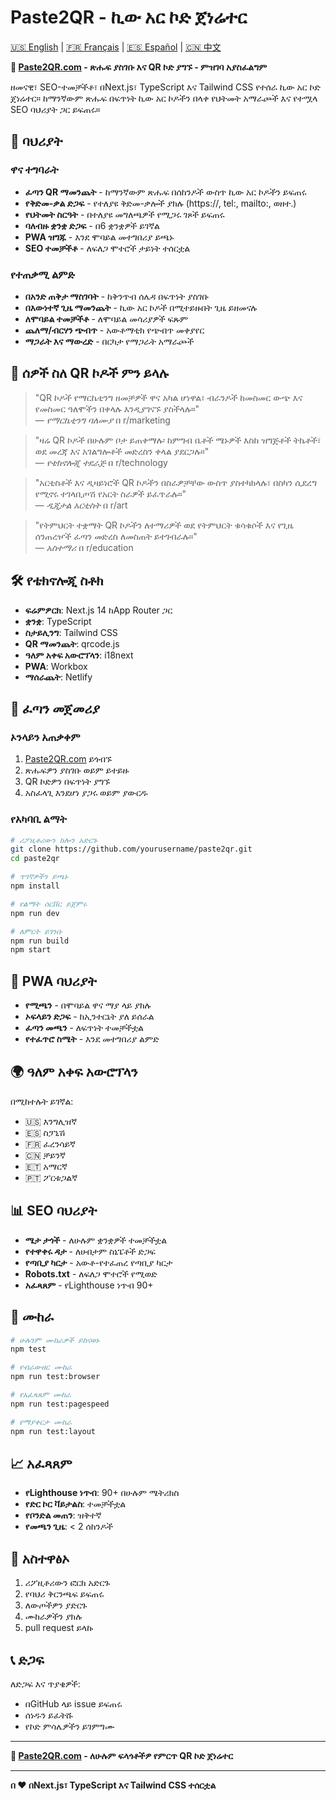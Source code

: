 # Paste2QR - ኪው አር ኮድ ጀነሬተር

[🇺🇸 English](README_EN.md) | [🇫🇷 Français](README_FR.md) | [🇪🇸 Español](README_ES.md) | [🇨🇳 中文](README_ZH.md)

**🔗 [Paste2QR.com](https://paste2qr.com) - ጽሑፍ ያስገቡ እና QR ኮድ ያግኙ - ምዝገባ አያስፈልግም**

ዘመናዊ፣ SEO-ተመቻችቶ፣ በNext.js፣ TypeScript እና Tailwind CSS የተሰራ ኪው አር ኮድ ጀነሬተር። ከማንኛውም ጽሑፍ በፍጥነት ኪው አር ኮዶችን በላቀ የህትመት አማራጮች እና የተሟላ SEO ባህሪያት ጋር ይፍጠሩ።

## 🚀 ባህሪያት

### ዋና ተግባራት

-   **ፈጣን QR ማመንጨት** - ከማንኛውም ጽሑፍ በሰከንዶች ውስጥ ኪው አር ኮዶችን ይፍጠሩ
-   **የቅድመ-ቃል ድጋፍ** - የተለያዩ ቅድመ-ቃሎች ያክሉ (https://, tel:, mailto:, ወዘተ.)
-   **የህትመት ስርዓት** - በተለያዩ መግለጫዎች የሚጋሩ ገጾች ይፍጠሩ
-   **ባለብዙ ቋንቋ ድጋፍ** - በ6 ቋንቋዎች ይገኛል
-   **PWA ዝግጁ** - እንደ ሞባይል መተግበሪያ ይጫኑ
-   **SEO ተመቻችቶ** - ለፍለጋ ሞተሮች ታይነት ተሰርቷል

### የተጠቃሚ ልምድ

-   **በአንድ ጠቅታ ማስገባት** - ከቅንጥብ ሰሌዳ በፍጥነት ያስገቡ
-   **በእውነተኛ ጊዜ ማመንጨት** - ኪው አር ኮዶች በሚተይዙበት ጊዜ ይዘመናሉ
-   **ለሞባይል ተመቻችቶ** - ለሞባይል መሳሪያዎች ፍጹም
-   **ጨለማ/ብርሃን ጭብጥ** - አውቶማቲክ የጭብጥ መቀያየር
-   **ማጋራት እና ማውረድ** - በርካታ የማጋራት አማራጮች

## 💬 ሰዎች ስለ QR ኮዶች ምን ይላሉ

> "QR ኮዶች የማርኬቲንግ ዘመቻዎች ዋና አካል ሆነዋል፣ ብራንዶች ከመስመር ውጭ እና የመስመር ዓለሞችን በቀላሉ እንዲያገናኙ ያስችላሉ።"  
> — _የማርኬቲንግ ባለሙያ_ በ r/marketing

> "ዛሬ QR ኮዶች በሁሉም ቦታ ይጠቀማሉ፡ ከምግብ ቤቶች ሜኑዎች እስከ ዝግጅቶች ትኬቶች፣ ወደ መረጃ እና አገልግሎቶች መድረስን ቀላል ያደርጋሉ።"  
> — _የቴክኖሎጂ ተደራጅ_ በ r/technology

> "አርቲስቶች እና ዲዛይነሮች QR ኮዶችን በስራዎቻቸው ውስጥ ያስተካክላሉ፣ በስካን ሲደረግ የሚኖሩ ተገላቢጦሽ የአርት ስራዎች ይፈጥራሉ።"  
> — _ዲጂታል አርቲስት_ በ r/art

> "የትምህርት ተቋማት QR ኮዶችን ለተማሪዎች ወደ የትምህርት ቁሳቁሶች እና የጊዜ ሰንጠረዦች ፈጣን መድረስ ለመስጠት ይተገብራሉ።"  
> — _አስተማሪ_ በ r/education

## 🛠️ የቴክኖሎጂ ስቶክ

-   **ፍሬምዎርክ**: Next.js 14 ከApp Router ጋር
-   **ቋንቋ**: TypeScript
-   **ስታይሊንግ**: Tailwind CSS
-   **QR ማመንጨት**: qrcode.js
-   **ዓለም አቀፍ አውሮፕላን**: i18next
-   **PWA**: Workbox
-   **ማሰራጨት**: Netlify

## 🚀 ፈጣን መጀመሪያ

### ኦንላይን አጠቃቀም

1. [Paste2QR.com](https://paste2qr.com) ይጎብኙ
2. ጽሑፍዎን ያስገቡ ወይም ይተይዙ
3. QR ኮድዎን በፍጥነት ያግኙ
4. አስፈላጊ እንደሆነ ያጋሩ ወይም ያውርዱ

### የአካባቢ ልማት

```bash
# ሪፖዚቶሪውን ክሎን አድርጉ
git clone https://github.com/yourusername/paste2qr.git
cd paste2qr

# ጥገኛዎችን ይጫኑ
npm install

# የልማት ሰርቨር ይጀምሩ
npm run dev

# ለምርት ይገንቡ
npm run build
npm start
```

## 📱 PWA ባህሪያት

-   **የሚጫን** - በሞባይል ዋና ማያ ላይ ያክሉ
-   **ኦፍላይን ድጋፍ** - ከኢንተርኔት ያለ ይሰራል
-   **ፈጣን መጫን** - ለፍጥነት ተመቻችቷል
-   **የተፈጥሮ ስሜት** - እንደ መተግበሪያ ልምድ

## 🌍 ዓለም አቀፍ አውሮፕላን

በሚከተሉት ይገኛል:

-   🇺🇸 እንግሊዝኛ
-   🇪🇸 ስፓኒሽ
-   🇫🇷 ፈረንሳይኛ
-   🇨🇳 ቻይንኛ
-   🇪🇹 አማርኛ
-   🇵🇹 ፖርቱጋልኛ

## 📊 SEO ባህሪያት

-   **ሜታ ታጎች** - ለሁሉም ቋንቋዎች ተመቻችቷል
-   **የተዋቀሩ ዳታ** - ለሀብታም ስኒፔቶች ድጋፍ
-   **የጣቢያ ካርታ** - አውቶ-የተፈጠረ የጣቢያ ካርታ
-   **Robots.txt** - ለፍለጋ ሞተሮች የሚወድ
-   **አፈጻጸም** - የLighthouse ነጥብ 90+

## 🧪 ሙከራ

```bash
# ሁሉንም ሙከራዎች ይከናወኑ
npm test

# የብራውዘር ሙከራ
npm run test:browser

# የአፈጻጸም ሙከራ
npm run test:pagespeed

# የማያቀርታ ሙከራ
npm run test:layout
```

## 📈 አፈጻጸም

-   **የLighthouse ነጥብ**: 90+ በሁሉም ሜትሪክስ
-   **የድር ኮር ቫይታልስ**: ተመቻችቷል
-   **የቦንድል መጠን**: ዝቅተኛ
-   **የመጫን ጊዜ**: < 2 ሰከንዶች

## 🤝 አስተዋፅኦ

1. ሪፖዚቶሪውን ፎርክ አድርጉ
2. የባህሪ ቅርንጫፍ ይፍጠሩ
3. ለውጦችዎን ያድርጉ
4. ሙከራዎችን ያክሉ
5. pull request ይላኩ

## 📞 ድጋፍ

ለድጋፍ እና ጥያቄዎች:

-   በGitHub ላይ issue ይፍጠሩ
-   ሰነዱን ይፈትሹ
-   የኮድ ምሳሌዎችን ይገምግሙ

---

**🔗 [Paste2QR.com](https://paste2qr.com) - ለሁሉም ፍላጎቶችዎ የምርጥ QR ኮድ ጀነሬተር**

---

**በ ❤️ በNext.js፣ TypeScript እና Tailwind CSS ተሰርቷል**
